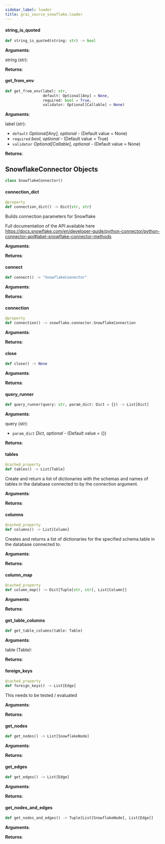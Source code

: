 ```yaml
---
sidebar_label: loader
title: grai_source_snowflake.loader
---
```


#### string\_is\_quoted

```python
def string_is_quoted(string: str) -> bool
```

**Arguments**:

  string (str):


**Returns**:



#### get\_from\_env

```python
def get_from_env(label: str,
                 default: Optional[Any] = None,
                 required: bool = True,
                 validator: Optional[Callable] = None)
```

**Arguments**:

  label (str):
- `default` _Optional[Any], optional_ - (Default value = None)
- `required` _bool, optional_ - (Default value = True)
- `validator` _Optional[Callable], optional_ - (Default value = None)


**Returns**:



## SnowflakeConnector Objects

```python
class SnowflakeConnector()
```



#### connection\_dict

```python
@property
def connection_dict() -> Dict[str, str]
```

Builds connection parameters for Snowflake

Full documentation of the API available here
https://docs.snowflake.com/en/developer-guide/python-connector/python-connector-api#label-snowflake-connector-methods

**Arguments**:



**Returns**:



#### connect

```python
def connect() -> "SnowflakeConnector"
```

**Arguments**:



**Returns**:



#### connection

```python
@property
def connection() -> snowflake.connector.SnowflakeConnection
```

**Arguments**:



**Returns**:



#### close

```python
def close() -> None
```

**Arguments**:



**Returns**:



#### query\_runner

```python
def query_runner(query: str, param_dict: Dict = {}) -> List[Dict]
```

**Arguments**:

  query (str):
- `param_dict` _Dict, optional_ - (Default value = {})


**Returns**:



#### tables

```python
@cached_property
def tables() -> List[Table]
```

Create and return a list of dictionaries with the
schemas and names of tables in the database
connected to by the connection argument.

**Arguments**:



**Returns**:



#### columns

```python
@cached_property
def columns() -> List[Column]
```

Creates and returns a list of dictionaries for the specified
schema.table in the database connected to.

**Arguments**:



**Returns**:



#### column\_map

```python
@cached_property
def column_map() -> Dict[Tuple[str, str], List[Column]]
```

**Arguments**:



**Returns**:



#### get\_table\_columns

```python
def get_table_columns(table: Table)
```

**Arguments**:

  table (Table):


**Returns**:



#### foreign\_keys

```python
@cached_property
def foreign_keys() -> List[Edge]
```

This needs to be tested / evaluated

**Arguments**:



**Returns**:



#### get\_nodes

```python
def get_nodes() -> List[SnowflakeNode]
```

**Arguments**:



**Returns**:



#### get\_edges

```python
def get_edges() -> List[Edge]
```

**Arguments**:



**Returns**:



#### get\_nodes\_and\_edges

```python
def get_nodes_and_edges() -> Tuple[List[SnowflakeNode], List[Edge]]
```

**Arguments**:



**Returns**:
